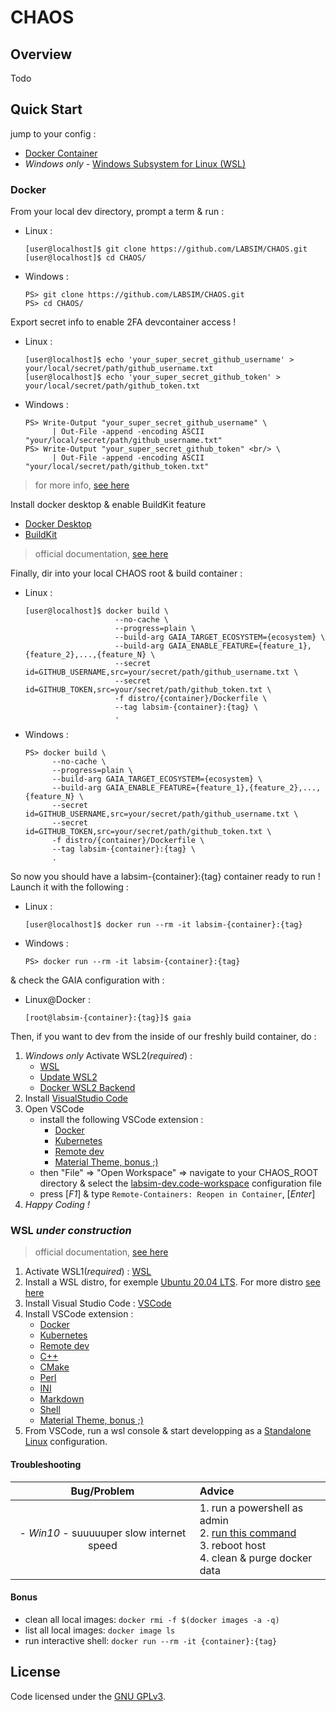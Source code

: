 # CHAOS

## Overview

Todo

## Quick Start

jump to your config :

- [Docker Container](#docker)
- _*Windows only*_ - [Windows Subsystem for Linux (WSL)](#wsl)

### Docker

From your local dev directory, prompt a term & run :

- Linux :

  ```console
  [user@localhost]$ git clone https://github.com/LABSIM/CHAOS.git
  [user@localhost]$ cd CHAOS/
  ```

- Windows :

  ```console
  PS> git clone https://github.com/LABSIM/CHAOS.git
  PS> cd CHAOS/
  ```

Export secret info to enable 2FA devcontainer access !

- Linux :

  ```console
  [user@localhost]$ echo 'your_super_secret_github_username' > your/local/secret/path/github_username.txt
  [user@localhost]$ echo 'your_super_secret_github_token' > your/local/secret/path/github_token.txt
  ```

- Windows :

  ```console
  PS> Write-Output "your_super_secret_github_username" \
        | Out-File -append -encoding ASCII "your/local/secret/path/github_username.txt"
  PS> Write-Output "your_super_secret_github_token" <br/> \
        | Out-File -append -encoding ASCII "your/local/secret/path/github_token.txt"
  ```

> for more info, [see here](https://help.github.com/en/github/authenticating-to-github/creating-a-personal-access-token-for-the-command-line)

Install docker desktop & enable BuildKit feature

- [Docker Desktop](https://www.docker.com/products/docker-desktop)
- [BuildKit](https://docs.docker.com/develop/develop-images/build_enhancements/#to-enable-buildkit-builds)

> official documentation, [see here](https://code.visualstudio.com/docs/remote/containers)

Finally, dir into your local CHAOS root & build container :

- Linux :

  ```console
  [user@localhost]$ docker build \
                      --no-cache \
                      --progress=plain \
                      --build-arg GAIA_TARGET_ECOSYSTEM={ecosystem} \
                      --build-arg GAIA_ENABLE_FEATURE={feature_1},{feature_2},...,{feature_N} \
                      --secret id=GITHUB_USERNAME,src=your/secret/path/github_username.txt \
                      --secret id=GITHUB_TOKEN,src=your/secret/path/github_token.txt \
                      -f distro/{container}/Dockerfile \
                      --tag labsim-{container}:{tag} \
                      .
  ```

- Windows :

  ```console
  PS> docker build \
        --no-cache \
        --progress=plain \
        --build-arg GAIA_TARGET_ECOSYSTEM={ecosystem} \
        --build-arg GAIA_ENABLE_FEATURE={feature_1},{feature_2},...,{feature_N} \
        --secret id=GITHUB_USERNAME,src=your/secret/path/github_username.txt \
        --secret id=GITHUB_TOKEN,src=your/secret/path/github_token.txt \
        -f distro/{container}/Dockerfile \
        --tag labsim-{container}:{tag} \
        .
  ```

So now you should have a labsim-{container}:{tag} container ready to run ! Launch it with the following :

- Linux :

  ```console
  [user@localhost]$ docker run --rm -it labsim-{container}:{tag}
  ```

- Windows :

  ```console
  PS> docker run --rm -it labsim-{container}:{tag}
  ```

& check the GAIA configuration with :

- Linux@Docker :

  ```console
  [root@labsim-{container}:{tag}]$ gaia
  ```

Then, if you want to dev from the inside of our freshly build container, do :

1.  _*Windows only*_ Activate WSL2(_required_) :
    -  [WSL](https://docs.microsoft.com/fr-fr/windows/wsl/install-win10)
    -  [Update WSL2](https://docs.microsoft.com/fr-fr/windows/wsl/install-win10#update-to-wsl-2)
    -  [Docker WSL2 Backend](https://docs.docker.com/docker-for-windows/wsl/#install)
2. Install [VisualStudio Code](https://code.visualstudio.com/)
3. Open VSCode
   - install the following VSCode extension :
      -  [Docker](https://marketplace.visualstudio.com/items?itemName=ms-azuretools.vscode-docker)
      -  [Kubernetes](https://marketplace.visualstudio.com/items?itemName=ms-kubernetes-tools.vscode-kubernetes-tools)
      -  [Remote dev](https://marketplace.visualstudio.com/items?itemName=ms-vscode-remote.vscode-remote-extensionpack)
     -  [Material Theme, bonus ;)](https://marketplace.visualstudio.com/items?itemName=Equinusocio.vsc-material-theme)
   - then "File" => "Open Workspace" => navigate to your CHAOS_ROOT directory & select the [labsim-dev.code-workspace](labsim-dev.code-workspace) configuration file
   - press [_F1_] & type ```Remote-Containers: Reopen in Container```, [_Enter_]
4.  *Happy Coding !*

### WSL _*under construction*_

> official documentation, [see here](https://code.visualstudio.com/docs/remote/wsl)

1. Activate WSL1(_required_) : [WSL](https://docs.microsoft.com/fr-fr/windows/wsl/install-win10)
2. Install a WSL distro, for exemple [Ubuntu 20.04 LTS](https://www.microsoft.com/fr-fr/p/ubuntu-2004-lts/9n6svws3rx71). For more distro [see here](https://docs.microsoft.com/fr-fr/windows/wsl/install-win10#install-your-linux-distribution-of-choice)
3. Install Visual Studio Code : [VSCode](https://code.visualstudio.com/)
4. Install VSCode extension :
   - [Docker](https://marketplace.visualstudio.com/items?itemName=ms-azuretools.vscode-docker)
   - [Kubernetes](https://marketplace.visualstudio.com/items?itemName=ms-kubernetes-tools.vscode-kubernetes-tools)
   - [Remote dev](https://marketplace.visualstudio.com/items?itemName=ms-vscode-remote.vscode-remote-extensionpack)
   - [C++](https://marketplace.visualstudio.com/items?itemName=ms-vscode.cpptools)
   - [CMake](https://marketplace.visualstudio.com/items?itemName=ms-vscode.cmake-tools)
   - [Perl](https://marketplace.visualstudio.com/items?itemName=d9705996.perl-toolbox)
   - [INI](https://marketplace.visualstudio.com/items?itemName=DavidWang.ini-for-vscode)
   - [Markdown](https://marketplace.visualstudio.com/items?itemName=DavidAnson.vscode-markdownlint)
   - [Shell](https://marketplace.visualstudio.com/items?itemName=jeff-hykin.better-shellscript-syntax)
   - [Material Theme, bonus ;)](https://marketplace.visualstudio.com/items?itemName=Equinusocio.vsc-material-theme)
5. From VSCode, run a wsl console & start developping as a [Standalone Linux](#standalone-linux) configuration.

#### Troubleshooting

| Bug/Problem | Advice |
| :--: | :-- |
| - *Win10* - suuuuuper slow internet speed | 1. run a powershell as admin <br/>2. [run this command](https://github.com/docker/for-win/issues/698#issuecomment-314902326) <br/>3. reboot host <br/>4. clean & purge docker data |

#### Bonus

- clean all local images: `docker rmi -f $(docker images -a -q)`
- list all local images: `docker image ls`
- run interactive shell: `docker run --rm -it {container}:{tag}`

## License

Code licensed under the [GNU GPLv3](COPYING).
